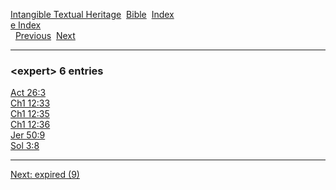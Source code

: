 [Intangible Textual Heritage](../../index)  [Bible](../index) 
[Index](index)   
[e Index](_e_)  
  [Previous](c03989)  [Next](c03991) 

------------------------------------------------------------------------

### &lt;expert&gt; 6 entries

[Act 26:3](../kjv/act026.htm#003)  
[Ch1 12:33](../kjv/ch1012.htm#033)  
[Ch1 12:35](../kjv/ch1012.htm#035)  
[Ch1 12:36](../kjv/ch1012.htm#036)  
[Jer 50:9](../kjv/jer050.htm#009)  
[Sol 3:8](../kjv/sol003.htm#008)  

------------------------------------------------------------------------

[Next: expired (9)](c03991)
